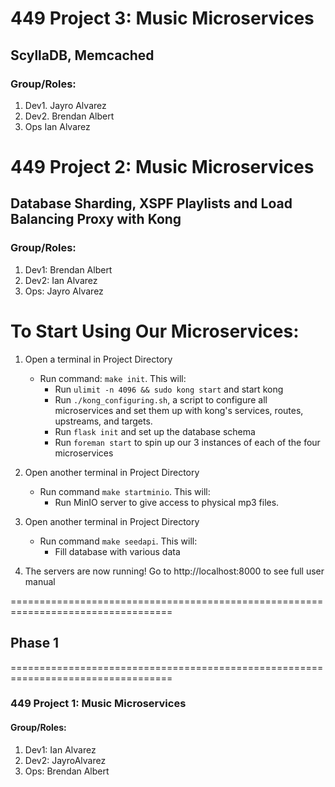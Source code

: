 
# 449 Project 3: Music Microservices
## ScyllaDB, Memcached
### Group/Roles:
1. Dev1. Jayro Alvarez
2. Dev2. Brendan Albert
3. Ops   Ian Alvarez




# 449 Project 2: Music Microservices
## Database Sharding, XSPF Playlists and Load Balancing Proxy with Kong
### Group/Roles:
1. Dev1: Brendan Albert
2. Dev2: Ian Alvarez
3. Ops:  Jayro Alvarez

# To Start Using Our Microservices:
1. Open a terminal in Project Directory
	- Run command: `make init`. This will:
		- Run `ulimit -n 4096 && sudo kong start` and start kong
		- Run `./kong_configuring.sh`, a script to configure all microservices and
			set them up with kong's services, routes, upstreams, and targets.
		- Run `flask init` and set up the database schema
		- Run `foreman start` to spin up our 3 instances of each of the four microservices

2. Open another terminal in Project Directory
	- Run command `make startminio`. This will:
		- Run MinIO server to give access to physical mp3 files.

3. Open another terminal in Project Directory
	- Run command `make seedapi`. This will:
		- Fill database with various data

4. The servers are now running! Go to http://localhost:8000 to see full user manual



==================================================================================
## Phase 1
==================================================================================
### 449 Project 1: Music Microservices
#### Group/Roles:
1. Dev1: Ian Alvarez
2. Dev2: JayroAlvarez
3. Ops:  Brendan Albert
